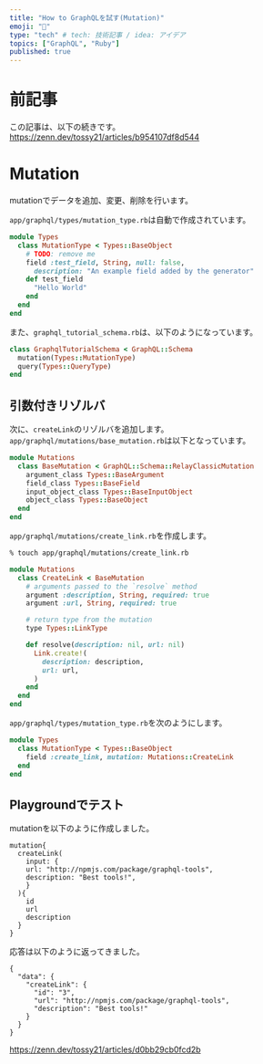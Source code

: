 ```yaml
---
title: "How to GraphQLを試す(Mutation)"
emoji: "💬"
type: "tech" # tech: 技術記事 / idea: アイデア
topics: ["GraphQL", "Ruby"]
published: true
---
```


# 前記事
この記事は、以下の続きです。
https://zenn.dev/tossy21/articles/b954107df8d544

# Mutation

mutationでデータを追加、変更、削除を行います。

`app/graphql/types/mutation_type.rb`は自動で作成されています。

```ruby
module Types
  class MutationType < Types::BaseObject
    # TODO: remove me
    field :test_field, String, null: false,
      description: "An example field added by the generator"
    def test_field
      "Hello World"
    end
  end
end
```

また、`graphql_tutorial_schema.rb`は、以下のようになっています。

```ruby
class GraphqlTutorialSchema < GraphQL::Schema
  mutation(Types::MutationType)
  query(Types::QueryType)
end
```

## 引数付きリゾルバ

次に、`createLink`のリゾルバを追加します。
`app/graphql/mutations/base_mutation.rb`は以下となっています。

```ruby
module Mutations
  class BaseMutation < GraphQL::Schema::RelayClassicMutation
    argument_class Types::BaseArgument
    field_class Types::BaseField
    input_object_class Types::BaseInputObject
    object_class Types::BaseObject
  end
end
```

`app/graphql/mutations/create_link.rb`を作成します。
```bash
% touch app/graphql/mutations/create_link.rb
```

```ruby
module Mutations
  class CreateLink < BaseMutation
    # arguments passed to the `resolve` method
    argument :description, String, required: true
    argument :url, String, required: true

    # return type from the mutation
    type Types::LinkType

    def resolve(description: nil, url: nil)
      Link.create!(
        description: description,
        url: url,
      )
    end
  end
end
```

`app/graphql/types/mutation_type.rb`を次のようにします。
```ruby
module Types
  class MutationType < Types::BaseObject
    field :create_link, mutation: Mutations::CreateLink
  end
end
```

## Playgroundでテスト

mutationを以下のように作成しました。
```
mutation{
  createLink(
    input: {
    url: "http://npmjs.com/package/graphql-tools",
    description: "Best tools!",
    }
  ){
    id
    url
    description
  }
}
```

応答は以下のように返ってきました。

```
{
  "data": {
    "createLink": {
      "id": "3",
      "url": "http://npmjs.com/package/graphql-tools",
      "description": "Best tools!"
    }
  }
}
```

https://zenn.dev/tossy21/articles/d0bb29cb0fcd2b
